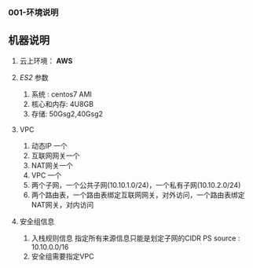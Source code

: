 ### 001-环境说明



## 机器说明

1. 云上环境： <b>AWS</b> 
2. *ES2* 参数
   1. 系统 : centos7 AMI 
   2. 核心和内存: 4U8GB
   3. 存储: 50Gsg2,40Gsg2
3. VPC
   1. 动态IP 一个
   2. 互联网网关一个
   3. NAT网关一个
   4. VPC 一个
   5. 两个子网，一个公共子网(10.10.1.0/24)，一个私有子网(10.10.2.0/24)
   6. 两个路由表，一个路由表绑定互联网网关，对外访问，一个路由表绑定NAT网关，对内访问

4. 安全组信息
   1. 入栈规则信息 指定所有来源信息只能是划定子网的CIDR PS source : 10.10.0.0/16
   2. 安全组需要指定VPC
